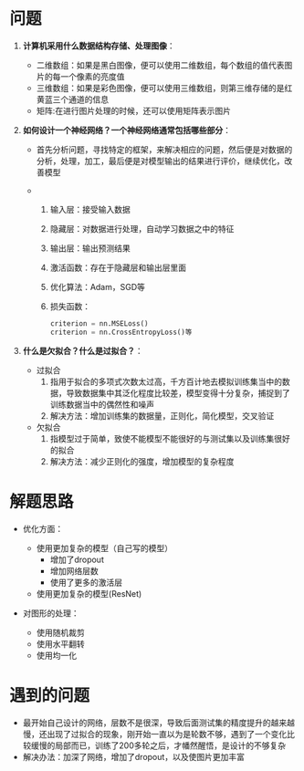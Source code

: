 # 问题

1. **计算机采用什么数据结构存储、处理图像**：

   - 二维数组：如果是黑白图像，便可以使用二维数组，每个数组的值代表图片的每一个像素的亮度值
   - 三维数组：如果是彩色图像，便可以使用三维数组，则第三维存储的是红黄蓝三个通道的信息
   - 矩阵:在进行图片处理的时候，还可以使用矩阵表示图片

2. **如何设计一个神经网络？一个神经网络通常包括哪些部分**：

   - 首先分析问题，寻找特定的框架，来解决相应的问题，然后便是对数据的分析，处理，加工，最后便是对模型输出的结果进行评价，继续优化，改善模型

   - 1. 输入层：接受输入数据

     2. 隐藏层：对数据进行处理，自动学习数据之中的特征

     3. 输出层：输出预测结果

     4. 激活函数：存在于隐藏层和输出层里面

     5. 优化算法：Adam，SGD等

     6. 损失函数：

        ```python
        criterion = nn.MSELoss()
        criterion = nn.CrossEntropyLoss()等
        ```

3. **什么是欠拟合？什么是过拟合？**：

   - 过拟合
     1. 指用于拟合的多项式次数太过高，千方百计地去模拟训练集当中的数据，导致数据集中其泛化程度比较差，模型变得十分复杂，捕捉到了训练数据当中的偶然性和噪声
     2. 解决方法：增加训练集的数据量，正则化，简化模型，交叉验证
   - 欠拟合
     1. 指模型过于简单，致使不能模型不能很好的与测试集以及训练集很好的拟合
     2. 解决方法：减少正则化的强度，增加模型的复杂程度

   

# 解题思路

- 优化方面：
  - 使用更加复杂的模型（自己写的模型）
    - 增加了dropout
    - 增加网络层数
    - 使用了更多的激活层
  - 使用更加复杂的模型(ResNet)

- 对图形的处理：
  - 使用随机裁剪
  - 使用水平翻转
  - 使用均一化

# 遇到的问题

- 最开始自己设计的网络，层数不是很深，导致后面测试集的精度提升的越来越慢，还出现了过拟合的现象，刚开始一直以为是轮数不够，遇到了一个变化比较缓慢的局部而已，训练了200多轮之后，才幡然醒悟，是设计的不够复杂
- 解决办法：加深了网络，增加了dropout，以及使图片更加丰富